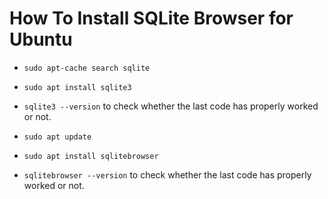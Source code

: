 # How To Install SQLite Browser for Ubuntu

- `sudo apt-cache search sqlite`

- `sudo apt install sqlite3`

- `sqlite3 --version` to check whether the last code has properly worked or not.

- `sudo apt update`

- `sudo apt install sqlitebrowser`

- `sqlitebrowser --version` to check whether the last code has properly worked or not.
